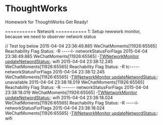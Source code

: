 # ThoughtWorks
Homework for ThoughtWorks
Get Ready!

=========== Network ===========
1: Setup newwork monitor, because we need to observer network status

// Test log below
2015-04-04 23:36:49.885 WeChatMoments[11926:65565] Reachability Flag Status: -R -----l- networkStatusForFlags
2015-04-04 23:36:49.885 WeChatMoments[11926:65565] -[TWNetworkMonitor updateNetwordStatus:](92): wifi
2015-04-04 23:38:12.245 WeChatMoments[11926:65565] Reachability Flag Status: -R tc----- networkStatusForFlags
2015-04-04 23:38:12.245 WeChatMoments[11926:65565] -[TWNetworkMonitor updateNetwordStatus:](92): unavailable
2015-04-04 23:38:18.019 WeChatMoments[11926:65565] Reachability Flag Status: -R ------- networkStatusForFlags
2015-04-04 23:38:18.019 WeChatMoments[11926:65565] -[TWNetworkMonitor updateNetwordStatus:](92): wifi
2015-04-04 23:38:18.024 WeChatMoments[11926:65565] Reachability Flag Status: -R -----l- networkStatusForFlags
2015-04-04 23:38:18.024 WeChatMoments[11926:65565] -[TWNetworkMonitor updateNetwordStatus:](92): wifi
